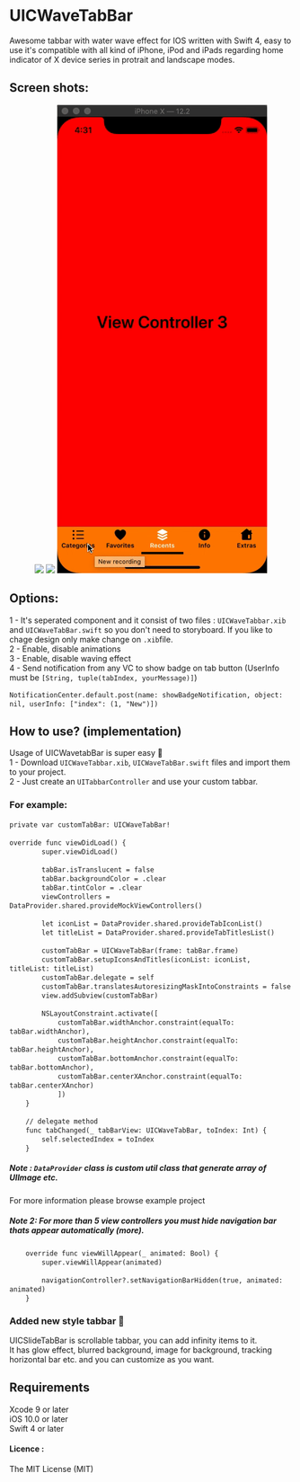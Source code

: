 # UICWaveTabBar
Awesome tabbar with water wave effect for IOS written with Swift 4, easy to use it's compatible with all kind of iPhone, iPod and iPads regarding home indicator of X device series in protrait and landscape modes.

## Screen shots: 
<div align=center>
    <img style="display: inline-block;" src="https://github.com/Coder-ACJHP/UICWaveTabBarController/blob/master/UICWaveTabbar/Assets.xcassets/iPhone8.dataset/iPhone8.gif">
    <img style="display: inline-block;" src="https://github.com/Coder-ACJHP/UICWaveTabBarController/blob/master/UICWaveTabbar/Assets.xcassets/iPhoneX.dataset/iPhoneX.gif">
    <img style="display: inline-block;" src="https://github.com/Coder-ACJHP/UICWaveTabBar/blob/master/UICWaveTabbar/Assets.xcassets/TabBarScroll.dataset/TabBarScroll.gif">
</div>

## Options: 
1 - It's seperated component and it consist of two files : `UICWaveTabbar.xib` and `UICWaveTabBar.swift` so you don't need to storyboard. If you like to chage design only make change on `.xib`file. <br>
2 - Enable, disable animations<br>
3 - Enable, disable waving effect<br>
4 - Send notification from any VC to show badge on tab button (UserInfo must be `[String, tuple(tabIndex, yourMessage)]`)
    
    NotificationCenter.default.post(name: showBadgeNotification, object: nil, userInfo: ["index": (1, "New")])
   

## How to use? (implementation) 
Usage of UICWavetabBar is super easy 🎉<br>
1 - Download `UICWaveTabbar.xib`, `UICWaveTabBar.swift` files and import them to your project.<br>
2 - Just create an `UITabbarController` and use your custom tabbar.<br>
### For example: 
```
private var customTabBar: UICWaveTabBar!

override func viewDidLoad() {
        super.viewDidLoad()
        
        tabBar.isTranslucent = false
        tabBar.backgroundColor = .clear
        tabBar.tintColor = .clear
        viewControllers = DataProvider.shared.provideMockViewControllers() 
        
        let iconList = DataProvider.shared.provideTabIconList() 
        let titleList = DataProvider.shared.provideTabTitlesList()
        
        customTabBar = UICWaveTabBar(frame: tabBar.frame)
        customTabBar.setupIconsAndTitles(iconList: iconList, titleList: titleList)
        customTabBar.delegate = self
        customTabBar.translatesAutoresizingMaskIntoConstraints = false
        view.addSubview(customTabBar)
        
        NSLayoutConstraint.activate([
            customTabBar.widthAnchor.constraint(equalTo: tabBar.widthAnchor),
            customTabBar.heightAnchor.constraint(equalTo: tabBar.heightAnchor),
            customTabBar.bottomAnchor.constraint(equalTo: tabBar.bottomAnchor),
            customTabBar.centerXAnchor.constraint(equalTo: tabBar.centerXAnchor)
            ])
    }
    
    // delegate method
    func tabChanged(_ tabBarView: UICWaveTabBar, toIndex: Int) {
        self.selectedIndex = toIndex
    }
```
##### Note : `DataProvider` class is custom util class that generate array of UIImage etc.
For more information please browse example project
##### Note 2: For more than 5 view controllers you must hide navigation bar thats appear automatically (more).
```
    override func viewWillAppear(_ animated: Bool) {
        super.viewWillAppear(animated)
        
        navigationController?.setNavigationBarHidden(true, animated: animated)
    }
```

### Added new style tabbar 🎉
UICSlideTabBar is scrollable tabbar, you can add infinity items to it.<br>
It has glow effect, blurred background, image for background, tracking horizontal bar etc. and you can customize as you want.
<br>
## Requirements
Xcode 9 or later <br>
iOS 10.0 or later <br>
Swift 4 or later <br>

#### Licence : 
The MIT License (MIT)
